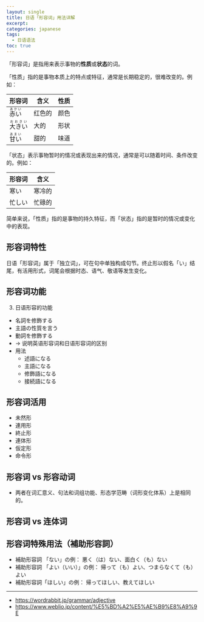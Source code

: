 ```yaml
---
layout: single
title: 日语「形容词」用法详解
excerpt: 
categories: japanese
tags:
  - 日语语法
toc: true
---
```


「形容词」是指用来表示事物的**性质**或**状态**的词。

「性质」指的是事物本质上的特点或特征，通常是长期稳定的，很难改变的。例如：

形容词 | 含义 | 性质
--- | --- | ---
<ruby>赤い<rt>あかい</rt></ruby> | 红色的 | 颜色
<ruby>大きい<rt>おおきい</rt></ruby> | 大的 | 形状
<ruby>甘い<rt>あまい</rt></ruby> | 甜的 | 味道

「状态」表示事物暂时的情况或表现出来的情况，通常是可以随着时间、条件改变的。例如：

形容词 | 含义
--- | ---
寒い | 寒冷的
忙しい | 忙碌的

简单来说，「性质」指的是事物的持久特征，而「状态」指的是暂时的情况或变化中的表现。

## 形容词特性

日语「形容词」属于「独立词」，可在句中单独构成句节。终止形以假名「い」结尾，有活用形式，词尾会根据时态、语气、敬语等发生变化。

## 形容词功能

3. 日语形容的功能
  - 名詞を修飾する
  - 主語の性質を言う
  - 動詞を修飾する
  - -> 说明英语形容词和日语形容词的区别
  - 用法
    - 述語になる
    - 主語になる
    - 修飾語になる
    - 接続語になる

## 形容词活用

- 未然形
- 連用形
- 終止形
- 連体形
- 仮定形
- 命令形

## 形容词 vs 形容动词

- 两者在词汇意义、句法和词组功能、形态学范畴（词形变化体系）上是相同的。

## 形容词 vs 连体词

## 形容词特殊用法（補助形容詞）

- 補助形容詞 「ない」の例： 悪く（は）ない、面白く（も）ない
- 補助形容詞 「よい（いい）」の例： 帰って（も）よい、つまらなくて（も）よい
- 補助形容詞「ほしい」の例： 帰ってほしい、教えてほしい


---

- https://wordrabbit.jp/grammar/adjective
- https://www.weblio.jp/content/%E5%BD%A2%E5%AE%B9%E8%A9%9E